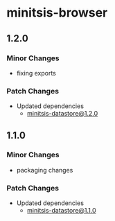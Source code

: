 # minitsis-browser

## 1.2.0

### Minor Changes

- fixing exports

### Patch Changes

- Updated dependencies
  - minitsis-datastore@1.2.0

## 1.1.0

### Minor Changes

- packaging changes

### Patch Changes

- Updated dependencies
  - minitsis-datastore@1.1.0

